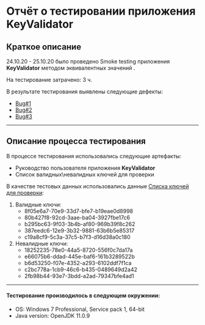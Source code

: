 # Отчёт о тестировании приложения KeyValidator

## Краткое описание

24.10.20 - 25.10.20 было проведено Smoke testing приложения **KeyValidator** методом эквивалентных значений .

На тестирование затрачено: 3 ч.

В результате тестирования выявлены следующие дефекты:
* [Bug#1](https://github.com/LexinFrom02/Ex1.1-T1/issues/1)
* [Bug#2](https://github.com/LexinFrom02/Ex1.1-T1/issues/2)
* [Bug#3](https://github.com/LexinFrom02/Ex1.1-T1/issues/3)

---
## Описание процесса тестирования

В процессе тестирования использовались следующие артефакты:
* Руководство пользователя приложения **KeyValidator**
* Список валидных\невалидных ключей для проверки

В качестве тестовых данных использовались данные [Списка ключей для проверки](https://github.com/netology-code/javaqa-homeworks/blob/master/intro/user-manual.md):

1. Валидные ключи:
    * 8f05e6a7-70e9-33d7-bfe7-b19eae0d8998
    * 80b427f8-92cd-3aae-ba04-3927fbe17c6
    * b295bc63-9f03-3b4b-af80-969b39f8c262
    * 387eedc6-12e9-3b32-9881-63b6b5e85317
    * c19a8cf9-5c3a-37c5-b7f3-d16d38a0c180
1. Невалидные ключи:
    * 18252235-78e0-44a5-8720-556f0c7da17a
    * e66075b6-ddad-445e-baf6-161b3289522b
    * b6d53250-f07e-4352-a293-6102ddf7f1ca
    * c2bc778a-1cb9-46c6-b435-0489649d2a42
    * 2fb98b44-93e7-3bdd-a2ad-79347bfe4ad1


---
#### Тестирование производилось в следующем окружении:
* OS: Windows 7 Professional, Service pack 1, 64-bit
* Java version: OpenJDK 11.0.9